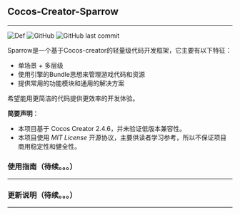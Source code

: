 ## Cocos-Creator-Sparrow
----
![Def](https://img.shields.io/badge/cocos--creator-2.4.6-blue)
![GitHub](https://img.shields.io/github/license/Mortal-Li/cocos-creator-sparrow)
![GitHub last commit](https://img.shields.io/github/last-commit/Mortal-Li/cocos-creator-sparrow)

Sparrow是一个基于Cocos-creator的轻量级代码开发框架，它主要有以下特征：
- 单场景 + 多层级
- 使用引擎的Bundle思想来管理游戏代码和资源
- 提供常用的功能模块和通用的解决方案

希望能用更简洁的代码提供更效率的开发体验。

**简要声明**：
- 本项目基于 Cocos Creator 2.4.6，并未验证低版本兼容性。
- 本项目使用 *MIT License* 开源协议，主要供读者学习参考，所以不保证项目商用稳定性和健全性。

### 使用指南（待续。。。）
----



### 更新说明（待续。。。）
----
